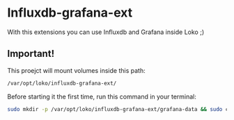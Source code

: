 # Influxdb-grafana-ext #

With this extensions you can use Influxdb and Grafana inside Loko ;)

## Important!

This proejct will mount volumes inside this path:
```bash
/var/opt/loko/influxdb-grafana-ext/
```
Before starting it the first time, run this command in your terminal:

```bash
sudo mkdir -p /var/opt/loko/influxdb-grafana-ext/grafana-data && sudo chmod 777 /var/opt/loko/influxdb-grafana-ext/grafana-data
```

